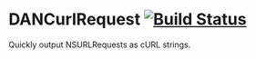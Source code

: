 DANCurlRequest [![Build Status](https://travis-ci.org/endocrimes/DANCurlRequest.svg?branch=master)](https://travis-ci.org/endocrimes/DANCurlRequest)
==============

Quickly output NSURLRequests as cURL strings.
